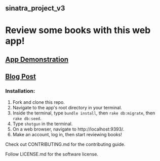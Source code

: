 ## sinatra_project_v3

# Review some books with this web app!

## [App Demonstration](https://www.youtube.com/watch?v=ePR79GlFnFI)

## [Blog Post](https://dev.to/colerau/cole-rau-s-flatiron-school-sinatra-project-4ggg)
### Installation: 

1. Fork and clone this repo. 
2. Navigate to the app's root directory in your terminal. 
3. Inside the terminal, type ```bundle install```, then ```rake db:migrate```, then ```rake db:seed```.
4. Type ```shotgun``` in the terminal.
5. On a web browser, navigate to http://localhost:9393/. 
6. Make an account, log in, then start reviewing books!

Check out CONTRIBUTING.md for the contributing guide. 

Follow LICENSE.md for the software license. 
